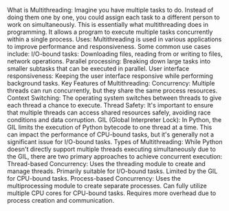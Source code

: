 What is Multithreading:
Imagine you have multiple tasks to do. Instead of doing them one by one, you could assign each task to a different person to work on simultaneously. This is essentially what multithreading does in programming. It allows a program to execute multiple tasks concurrently within a single process.
 Uses:
Multithreading is used in various applications to improve performance and responsiveness. Some common use cases include:
I/O-bound tasks: Downloading files, reading from or writing to files, network operations.
Parallel processing: Breaking down large tasks into smaller subtasks that can be executed in parallel.
User interface responsiveness: Keeping the user interface responsive while performing background tasks.
Key Features of Multithreading:
Concurrency: Multiple threads can run concurrently, but they share the same process resources.
Context Switching: The operating system switches between threads to give each thread a chance to execute.
Thread Safety: It's important to ensure that multiple threads can access shared resources safely, avoiding race conditions and data corruption.
GIL (Global Interpreter Lock): In Python, the GIL limits the execution of Python bytecode to one thread at a time. This can impact the performance of CPU-bound tasks, but it's generally not a significant issue for I/O-bound tasks.
Types of Multithreading:
While Python doesn't directly support multiple threads executing simultaneously due to the GIL, there are two primary approaches to achieve concurrent execution:
Thread-based Concurrency:
Uses the threading module to create and manage threads.
Primarily suitable for I/O-bound tasks.
Limited by the GIL for CPU-bound tasks.
Process-based Concurrency:
Uses the multiprocessing module to create separate processes.
Can fully utilize multiple CPU cores for CPU-bound tasks.
Requires more overhead due to process creation and communication.
